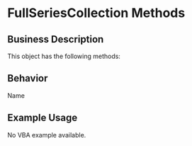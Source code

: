 # FullSeriesCollection Methods

## Business Description
This object has the following methods:

## Behavior
Name

## Example Usage
No VBA example available.